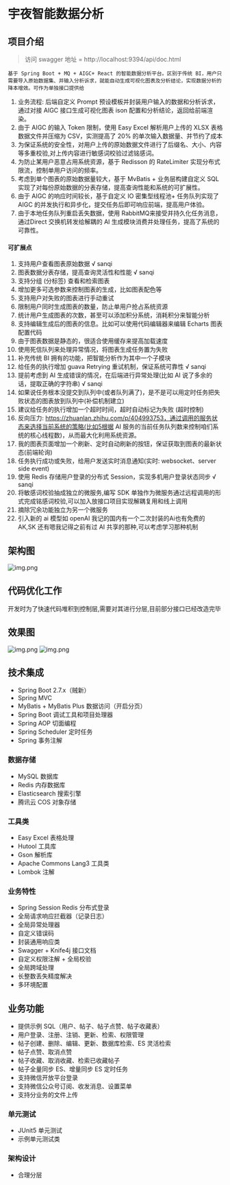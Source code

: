 # 宇夜智能数据分析

## 项目介绍

> 访问 swagger 地址 = http://localhost:9394/api/doc.html

    基于 Spring Boot + MQ + AIGC+ React 的智能数据分析平台。区别于传统 BI，用户只需要导入原始数据集、并输入分析诉求，就能自动生成可视化图表及分析结论，实现数据分析的降本增效。可作为单独接口提供给

1. 业务流程: 后端自定义 Prompt 预设模板并封装用户输入的数据和分析诉求，通过对接 AIGC 接口生成可视化图表 ison
   配置和分析结论，返回给前端渲染。
2. 由于 AIGC 的输入 Token 限制，使用 Easy Excel 解析用户上传的 XLSX 表格数据文件并压缩为 CSV，实测提高了 20%
   的单次输入数据量、并节约了成本
3. 为保证系统的安全性，对用户上传的原始数据文件进行了后缀名、大小、内容等多重校验,对上传内容进行敏感词校验过滤铭感词。
4. 为防止某用户恶意占用系统资源，基于 Redisson 的 RateLimiter 实现分布式限流，控制单用户访问的频率。
5. 考虑到单个图表的原始数据量较大，基于 MvBatis + 业务层构建自定义 SQL 实现了对每份原始数据的分表存储，提高查询性能和系统的可扩展性。
6. 由于 AIGC 的响应时间较长，基于自定义 IO 密集型线程池+ 任务队列实现了 AIGC
   的并发执行和异步化，提交任务后即可响应前端，提高用户体验。
7. 由于本地任务队列重启丢失数据，使用 RabbitMQ来接受并持久化任务消息，通过Direct 交换机转发给解耦的 AI
   生成模块消费并处理任务，提高了系统的可靠性。

#### 可扩展点

1. 支持用户查看图表原始数据 √ sanqi
2. 图表数据分表存储，提高查询灵活性和性能 √ sanqi
3. 支持分组 (分标签) 查看和检索图表
4. 增加更多可选参数来控制图表的生成，比如图表配色等
5. 支持用户对失败的图表进行手动重试
6. 限制用户同时生成图表的数量，防止单用户抢占系统资源
7. 统计用户生成图表的次数，甚至可以添加积分系统，消耗积分来智能分析
8. 支持编辑生成后的图表的信息。比如可以使用代码编辑器来编辑 Echarts 图表配置代码
9. 由于图表数据是静态的，很适合使用缓存来提高加载速度
19. 使用死信队列来处理异常情况，将图表生成任务置为失败
11. 补充传统 BI 拥有的功能，把智能分析作为其中一个子模块
12. 给任务的执行增加 guava Retrying 重试机制，保证系统可靠性 √ sanqi
13. 提前考虑到 AI 生成错误的情况，在后端进行异常处理(比如 AI 说了多余的话，提取正确的字符串) √ sanqi
14. 如果说任务根本没提交到队列中(或者队列满了)，是不是可以用定时任务把失败状态的图表放到队列中(补偿机制建立)
15. 建议给任务的执行增加一个超时时间，超时自动标记为失败 (超时控制)
16. 反向压力: https://zhuanlan.zhihu.com/p/404993753，通过调用的服务状态来选择当前系统的策略(比如5根据 AI
    服务的当前任务队列数来控制咱们系统的核心线程数)，从而最大化利用系统资源。
17. 我的图表页面增加一个刷新、定时自动刷新的按钮，保证获取到图表的最新状态(前端轮询)
18. 任务执行成功或失败，给用户发送实时消息通知(实时: websocket、server side event)
19. 使用 Redis 存储用户登录的分布式 Session，实现多机用户登录状态同步 √ sanqi
20. 将敏感词校验抽成独立的微服务,编写 SDK 单独作为微服务通过远程调用的形式完成铭感词校验,可以加入放接口项目实现解耦复用和线上调用
21. 摘除冗余功能独立为另一个微服务
22. 引入新的 ai 模型如 openAI 我记的国内有一个二次封装的Ai也有免费的 AK,SK 还有嗯我记得之前有过 AI 共享的那种,可以考虑学习那种机制

## 架构图

![img.png](img/img.png)

## 代码优化工作

开发时为了快速代码堆积到控制层,需要对其进行分层,目前部分接口已经改造完毕

## 效果图

![img.png](img/img2.png)
![img.png](img/img3.png)

## 技术集成

- Spring Boot 2.7.x（贼新）
- Spring MVC
- MyBatis + MyBatis Plus 数据访问（开启分页）
- Spring Boot 调试工具和项目处理器
- Spring AOP 切面编程
- Spring Scheduler 定时任务
- Spring 事务注解

### 数据存储

- MySQL 数据库
- Redis 内存数据库
- Elasticsearch 搜索引擎
- 腾讯云 COS 对象存储

### 工具类

- Easy Excel 表格处理
- Hutool 工具库
- Gson 解析库
- Apache Commons Lang3 工具类
- Lombok 注解

### 业务特性

- Spring Session Redis 分布式登录
- 全局请求响应拦截器（记录日志）
- 全局异常处理器
- 自定义错误码
- 封装通用响应类
- Swagger + Knife4j 接口文档
- 自定义权限注解 + 全局校验
- 全局跨域处理
- 长整数丢失精度解决
- 多环境配置

## 业务功能

- 提供示例 SQL（用户、帖子、帖子点赞、帖子收藏表）
- 用户登录、注册、注销、更新、检索、权限管理
- 帖子创建、删除、编辑、更新、数据库检索、ES 灵活检索
- 帖子点赞、取消点赞
- 帖子收藏、取消收藏、检索已收藏帖子
- 帖子全量同步 ES、增量同步 ES 定时任务
- 支持微信开放平台登录
- 支持微信公众号订阅、收发消息、设置菜单
- 支持分业务的文件上传

### 单元测试

- JUnit5 单元测试
- 示例单元测试类

### 架构设计

- 合理分层
